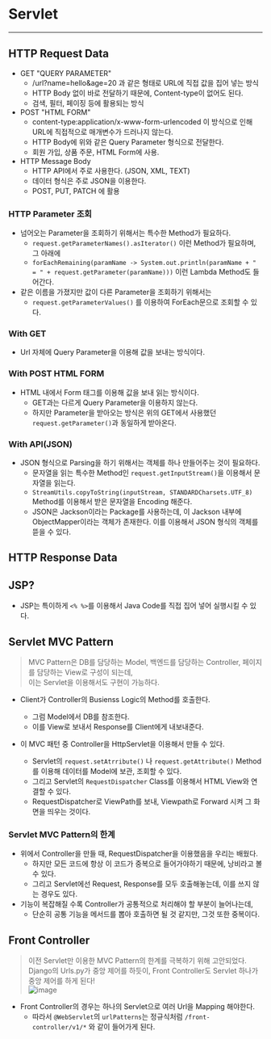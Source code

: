 # Servlet
---
## HTTP Request Data
- GET "QUERY PARAMETER"
  - /url?name=hello&age=20 과 같은 형태로 URL에 직접 값을 집어 넣는 방식
  - HTTP Body 없이 바로 전달하기 때문에, Content-type이 없어도 된다.
  - 검색, 필터, 페이징 등에 활용되는 방식
- POST "HTML FORM"
  - content-type:application/x-www-form-urlencoded 이 방식으로 인해 URL에 직접적으로 매개변수가 드러나지 않는다.
  - HTTP Body에 위와 같은 Query Parameter 형식으로 전달한다.
  - 회원 가입, 상품 주문, HTML Form에 사용.
- HTTP Message Body
  - HTTP API에서 주로 사용한다. (JSON, XML, TEXT)
  - 데이터 형식은 주로 JSON을 이용한다.
  - POST, PUT, PATCH 에 활용

### HTTP Parameter 조회
- 넘어오는 Parameter을 조회하기 위해서는 특수한 Method가 필요하다.
  - ```request.getParameterNames().asIterator()``` 이런 Method가 필요하며, 그 아래에
  - ```forEachRemaining(paramName -> System.out.println(paramName + " = " + request.getParameter(paramName)))``` 이런 Lambda Method도 들어간다.
- 같은 이름을 가졌지만 값이 다른 Parameter을 조회하기 위해서는
  - ```request.getParameterValues()``` 를 이용하여 ForEach문으로 조회할 수 있다.

### With GET
- Url 자체에 Query Parameter을 이용해 값을 보내는 방식이다.

### With POST HTML FORM
- HTML 내에서 Form 태그를 이용해 값을 보내 읽는 방식이다.
  - GET과는 다르게 Query Parameter을 이용하지 않는다.
  - 하지만 Parameter을 받아오는 방식은 위의 GET에서 사용했던 ```request.getParameter()```과 동일하게 받아온다.

### With API(JSON)
- JSON 형식으로 Parsing을 하기 위해서는 객체를 하나 만들어주는 것이 필요하다.
  - 문자열을 읽는 특수한 Method인 ```request.getInputStream()```을 이용해서 문자열을 읽는다.
  - ```StreamUtils.copyToString(inputStream, STANDARDCharsets.UTF_8)``` Method를 이용해서 받은 문자열을 Encoding 해준다.
  - JSON은 Jackson이라는 Package를 사용하는데, 이 Jackson 내부에 ObjectMapper이라는 객체가 존재한다. 이를 이용해서 JSON 형식의 객체를 뜯을 수 있다.

## HTTP Response Data

## JSP?

- JSP는 특이하게 ```<% %>```를 이용해서 Java Code를 직접 집어 넣어 실행시킬 수 있다.

## Servlet MVC Pattern
> MVC Pattern은 DB를 담당하는 Model, 백엔드를 담당하는 Controller, 페이지를 담당하는 View로 구성이 되는데,  
> 이는 Servlet을 이용해서도 구현이 가능하다.  
- Client가 Controller의 Busienss Logic의 Method를 호출한다.
  - 그럼 Model에서 DB를 참조한다.
  - 이를 View로 보내서 Response를 Client에게 내보내준다.

- 이 MVC 패턴 중 Controller을 HttpServlet을 이용해서 만들 수 있다.
  - Servlet의 ```request.setAtrribute()``` 나 ```request.getAttribute()``` Method를 이용해 데이터를 Model에 보관, 조회할 수 있다.
  - 그리고 Servlet의 ```RequestDispatcher``` Class를 이용해서 HTML View와 연결할 수 있다.
  - RequestDispatcher로 ViewPath를 보내, Viewpath로 Forward 시켜 그 화면을 띄우는 것이다.

### Servlet MVC Pattern의 한계
- 위에서 Controller을 만들 때, RequestDispatcher을 이용했음을 우리는 배웠다.
  - 하지만 모든 코드에 항상 이 코드가 중복으로 들어가야하기 때문에, 낭비라고 볼 수 있다.
  - 그리고 Servlet에선 Request, Response를 모두 호출해놓는데, 이를 쓰지 않는 경우도 있다.
- 기능이 복잡해질 수록 Controller가 공통적으로 처리해야 할 부분이 늘어나는데,
  - 단순히 공통 기능을 메서드를 뽑아 호출하면 될 것 같지만, 그것 또한 중복이다.

## Front Controller
> 이전 Servlet만 이용한 MVC Pattern의 한계를 극복하기 위해 고안되었다.  
> Django의 Urls.py가 중앙 제어를 하듯이, Front Controller도 Servlet 하나가 중앙 제어를 하게 된다!  
![image](https://user-images.githubusercontent.com/71700079/151535276-9ff071e4-9122-420d-b34d-06198f44bf2f.png)
- Front Controller의 경우는 하나의 Servlet으로 여러 Url을 Mapping 해야한다.
  - 따라서 ```@WebServlet```의 ```urlPatterns```는 정규식처럼 ```/front-controller/v1/*``` 와 같이 들어가게 된다.
